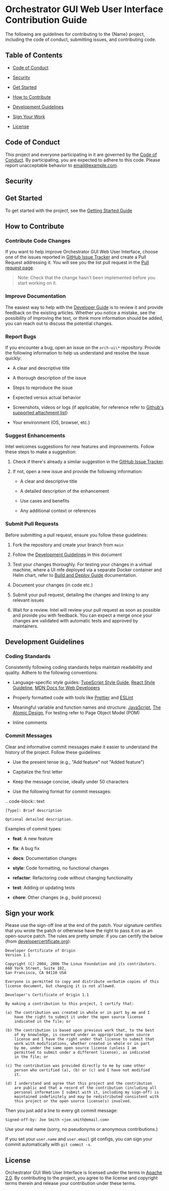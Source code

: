 # Orchestrator GUI Web User Interface Contribution Guide

The following are guidelines for contributing to the {Name} project, including the code of conduct, submitting issues, and contributing code.

## Table of Contents

- [Code of Conduct](#code-of-conduct)

- [Security](#security)

- [Get Started](#get-started)

- [How to Contribute](#how-to-contribute)

- [Development Guidelines](#development-guidelines)

- [Sign Your Work](#sign-your-work)

- [License](#license)

## Code of Conduct

This project and everyone participating in it are governed by the [Code of Conduct](./CODE_OF_CONDUCT.md). By participating, you are expected to adhere to this code. Please report unacceptable behavior to <email@example.com>.

## Security

## Get Started

To get started with the project, see the [Getting Started Guide](./README.md#get-started)

## How to Contribute

### Contribute Code Changes

If you want to help improve Orchestrator GUI Web User Interface, choose one of the issues reported in
[GitHub Issue Tracker](https://github.com/open-edge-platform/orch-ui/issues) and
create a Pull Request addressing it. You will see you the list pull request in the [Pull request page](https://github.com/open-edge-platform/orch-ui/pulls).

> Note: Check that the change hasn't been implemented before you start working on it.

### Improve Documentation

The easiest way to help with the [Developer Guide](#development-guidelines) <!--and [User Guide]()--> is to review it and provide feedback on the
existing articles. Whether you notice a mistake, see the possibility of improving the text,
or think more information should be added, you can reach out to discuss the potential changes.

### Report Bugs

If you encounter a bug, open an issue on the `orch-ui\*` repository. Provide the following information to help us understand and resolve the issue quickly:

- A clear and descriptive title

- A thorough description of the issue

- Steps to reproduce the issue

- Expected versus actual behavior

- Screenshots, videos or logs (if applicable; for reference refer to [Github's supported attachment list](https://docs.github.com/en/get-started/writing-on-github/working-with-advanced-formatting/attaching-files))

- Your environment (OS, browser, etc.)

### Suggest Enhancements

Intel welcomes suggestions for new features and improvements. Follow these steps to make a suggestion:

1. Check if there's already a similar suggestion in the [GitHub Issue Tracker](https://github.com/open-edge-platform/orch-ui/issues).

2. If not, open a new issue and provide the following information:

    - A clear and descriptive title

    - A detailed description of the enhancement

    - Use cases and benefits

    - Any additional context or references

### Submit Pull Requests

Before submitting a pull request, ensure you follow these guidelines:

1. Fork the repository and create your branch from `main`

2. Follow the [Development Guidelines](#development-guidelines) in this document

3. Test your changes thoroughly. For testing your changes in a virtual machine, where a UI mfe deployed via a separate Docker container and Helm chart, refer to [Build and Deploy Guide](./docs/build.md) documentation.

4. Document your changes (in code etc.)

5. Submit your pull request, detailing the changes and linking to any relevant issues

6. Wait for a review. Intel will review your pull request as soon as possible and provide you with feedback. You can expect a merge once your changes are validated with automatic tests and approved by maintainers.

## Development Guidelines

### Coding Standards

Consistently following coding standards helps maintain readability and quality. Adhere to the following conventions:

- Language-specific style guides: [TypeScript Style Guide](https://github.com/microsoft/TypeScript/wiki/Coding-guidelines), [React Style Guideline](https://react.dev/reference/rules), [MDN Docs for Web Developers](https://developer.mozilla.org/en-US/docs/Web)

- Properly formatted code with tools like [Prettier](https://prettier.io/) and [ESLint](https://eslint.org/)

- Meaningful variable and function names and structure: [JavaScript](https://developer.mozilla.org/en-US/docs/MDN/Writing_guidelines/Code_style_guide/JavaScript), [The Atomic Design](https://atomicdesign.bradfrost.com/chapter-2/), For testing refer to Page Object Model (POM)

- Inline comments

### Commit Messages

Clear and informative commit messages make it easier to understand the history of the project. Follow these guidelines:

- Use the present tense (e.g., "Add feature" not "Added feature")

- Capitalize the first letter

- Keep the message concise, ideally under 50 characters

- Use the following format for commit messages:

.. code-block:: text

    [Type]: Brief description

    Optional detailed description.

Examples of commit types:

- **feat**: A new feature

- **fix**: A bug fix

- **docs**: Documentation changes

- **style**: Code formatting, no functional changes

- **refactor**: Refactoring code without changing functionality

- **test**: Adding or updating tests

- **chore**: Other changes (e.g., build process)

## Sign your work

Please use the sign-off line at the end of the patch. Your signature certifies that you wrote the patch or otherwise have the right to pass it on as an open-source patch. The rules are pretty simple: if you can certify
the below (from [developercertificate.org](http://developercertificate.org/)):

```
Developer Certificate of Origin
Version 1.1

Copyright (C) 2004, 2006 The Linux Foundation and its contributors.
660 York Street, Suite 102,
San Francisco, CA 94110 USA

Everyone is permitted to copy and distribute verbatim copies of this
license document, but changing it is not allowed.

Developer's Certificate of Origin 1.1

By making a contribution to this project, I certify that:

(a) The contribution was created in whole or in part by me and I
    have the right to submit it under the open source license
    indicated in the file; or

(b) The contribution is based upon previous work that, to the best
    of my knowledge, is covered under an appropriate open source
    license and I have the right under that license to submit that
    work with modifications, whether created in whole or in part
    by me, under the same open source license (unless I am
    permitted to submit under a different license), as indicated
    in the file; or

(c) The contribution was provided directly to me by some other
    person who certified (a), (b) or (c) and I have not modified
    it.

(d) I understand and agree that this project and the contribution
    are public and that a record of the contribution (including all
    personal information I submit with it, including my sign-off) is
    maintained indefinitely and may be redistributed consistent with
    this project or the open source license(s) involved.
```

Then you just add a line to every git commit message:

    Signed-off-by: Joe Smith <joe.smith@email.com>

Use your real name (sorry, no pseudonyms or anonymous contributions.)

If you set your `user.name` and `user.email` git configs, you can sign your
commit automatically with `git commit -s`.

## License

Orchestrator GUI Web User Interface is licensed under the terms in [Apache 2.0](./LICENSES/Apache-2.0.txt). By contributing to the project, you agree to the license and copyright terms therein and release your contribution under these terms.
